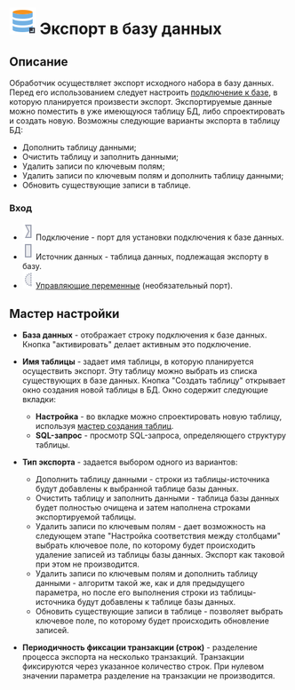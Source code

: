 # ![](../../media/app/icons/vendors/dbexport.svg) Экспорт в базу данных

## Описание

Обработчик осуществляет экспорт исходного набора в базу данных. Перед его использованием следует настроить [подключение к базе](../connections/README.md), в которую планируется произвести экспорт. Экспортируемые данные можно поместить в уже имеющуюся таблицу БД, либо спроектировать и создать новую. Возможны следующие варианты экспорта в таблицу БД:

* Дополнить таблицу данными;
* Очистить таблицу и заполнить данными;
* Удалить записи по ключевым полям;
* Удалить записи по ключевым полям и дополнить таблицу данными;
* Обновить существующие записи в таблице.

### Вход

* ![](../../media/app/icons/ports/input-connection-inactive.svg) Подключение - порт для установки подключения к базе данных.
* ![](../../media/app/icons/ports/table-inactive.svg) Источник данных - таблица данных, подлежащая экспорту в базу.
* ![](../../media/app/icons/ports/optional-input-variable-inactive.svg) [Управляющие переменные](../../scenario/variables/control_variables.md) (необязательный порт).

## Мастер настройки

* **База данных** - отображает строку подключения к базе данных. Кнопка "активировать" делает активным это подключение.

* **Имя таблицы** - задает имя таблицы, в которую планируется осуществить экспорт. Эту таблицу можно выбрать из списка существующих в базе данных. Кнопка "Создать таблицу" открывает окно создания новой таблицы в БД. Окно содержит следующие вкладки:
  * **Настройка** - во вкладке можно спроектировать новую таблицу, используя [мастер создания таблиц](./database/new_table_design.md).
  * **SQL-запрос** - просмотр SQL-запроса, определяющего структуру таблицы.

* **Тип экспорта** - задается выбором одного из вариантов:
  * Дополнить таблицу данными - строки из таблицы-источника будут добавлены к выбранной таблице базы данных.
  * Очистить таблицу и заполнить данными - таблица базы данных будет полностью очищена и затем наполнена строками экспортируемой таблицы.
  * Удалить записи по ключевым полям - дает возможность на следующем этапе "Настройка соответствия между столбцами" выбрать ключевое поле, по которому будет происходить удаление записей из таблицы базы данных. Экспорт как таковой при этом не производится.
  * Удалить записи по ключевым полям и дополнить таблицу данными - алгоритм такой же, как и для предыдущего параметра, но после его выполнения строки из таблицы-источника будут добавлены к таблице базы данных.
  * Обновить существующие записи в таблице - позволяет выбрать ключевое поле, по которому будет происходить обновление записей.

* **Периодичность фиксации транзакции (строк)** - разделение процесса экспорта на несколько транзакций. Транзакции фиксируются через указанное количество строк. При нулевом значении параметра разделение на транзакции не производится.
